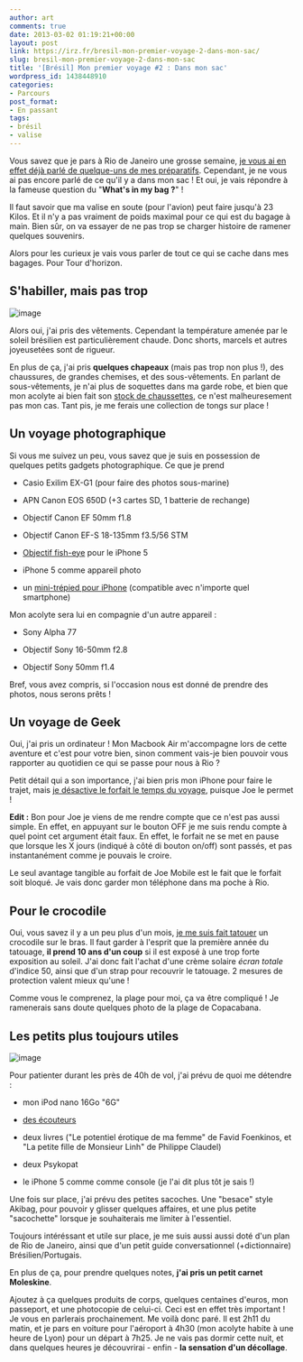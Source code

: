 ```yaml
---
author: art
comments: true
date: 2013-03-02 01:19:21+00:00
layout: post
link: https://irz.fr/bresil-mon-premier-voyage-2-dans-mon-sac/
slug: bresil-mon-premier-voyage-2-dans-mon-sac
title: '[Brésil] Mon premier voyage #2 : Dans mon sac'
wordpress_id: 1438448910
categories:
- Parcours
post_format:
- En passant
tags:
- brésil
- valise
---
```


Vous savez que je pars à Rio de Janeiro une grosse semaine, [je vous ai en effet déjà parlé de quelque-uns de mes préparatifs](http://irz.fr/bresil-premier-voyage-preparatif/). Cependant, je ne vous ai pas encore parlé de ce qu'il y a dans mon sac ! Et oui, je vais répondre à la fameuse question du "**What's in my bag ?**" ! <!-- more -->

Il faut savoir que ma valise en soute (pour l'avion) peut faire jusqu'à 23 Kilos. Et il n'y a pas vraiment de poids maximal pour ce qui est du bagage à main. Bien sûr, on va essayer de ne pas trop se charger histoire de ramener quelques souvenirs.

Alors pour les curieux je vais vous parler de tout ce qui se cache dans mes bagages. Pour Tour d'horizon.



## S'habiller, mais pas trop



![image](https://static.irz.fr/2013/03/IMG_0249.jpg)

Alors oui, j'ai pris des vêtements. Cependant la température amenée par le soleil brésilien est particulièrement chaude. Donc shorts, marcels et autres joyeusetées sont de rigueur.

En plus de ça, j'ai pris **quelques chapeaux** (mais pas trop non plus !), des chaussures, de grandes chemises, et des sous-vêtements. En parlant de sous-vêtements, je n'ai plus de soquettes dans ma garde robe, et bien que mon acolyte ai bien fait son [stock de chaussettes](http://archiduchesse.com), ce n'est malheuresement pas mon cas. Tant pis, je me ferais une collection de tongs sur place !



## Un voyage photographique



Si vous me suivez un peu, vous savez que je suis en possession de quelques petits gadgets photographique. Ce que je prend




    
  * Casio Exilim EX-G1 (pour faire des photos sous-marine)

    
  * APN Canon EOS 650D (+3 cartes SD, 1 batterie de rechange)

    
  * Objectif Canon EF 50mm f1.8

    
  * Objectif Canon EF-S 18-135mm f3.5/56 STM

    
  * [Objectif fish-eye](http://irz.fr/test-objectif-fish-eyes/) pour le iPhone 5

    
  * iPhone 5 comme appareil photo

    
  * un [mini-trépied pour iPhone](http://www.clubcase.fr/photo-video/229-tripod-stand-photo-video-pour-iphone-5-iphone-4-4s-3g-3700785401777.html?s=29633001) (compatible avec n'importe quel smartphone)



Mon acolyte sera lui en compagnie d'un autre appareil :


    
  * Sony Alpha 77

    
  * Objectif Sony 16-50mm f2.8

    
  * Objectif Sony 50mm f1.4



Bref, vous avez compris, si l'occasion nous est donné de prendre des photos, nous serons prêts !



## Un voyage de Geek



Oui, j'ai pris un ordinateur ! Mon Macbook Air m'accompagne lors de cette aventure et c'est pour votre bien, sinon comment vais-je bien pouvoir vous rapporter au quotidien ce qui se passe pour nous à Rio ?

Petit détail qui a son importance, j'ai bien pris mon iPhone pour faire le trajet, mais [je désactive le forfait le temps du voyage](http://irz.fr/), puisque Joe le permet !

**Edit :** Bon pour Joe je viens de me rendre compte que ce n'est pas aussi simple. En effet, en appuyant sur le bouton OFF je me suis rendu compte à quel point cet argument était faux. En effet, le forfait ne se met en pause que lorsque les X jours (indiqué à côté di bouton on/off) sont passés, et pas instantanément comme je pouvais le croire.

Le seul avantage tangible au forfait de Joe Mobile est le fait que le forfait soit bloqué. Je vais donc garder mon téléphone dans ma poche à Rio.



## Pour le crocodile



Oui, vous savez il y a un peu plus d'un mois, [je me suis fait tatouer](http://irz.fr/mon-premier-tatouage) un crocodile sur le bras. Il faut garder à l'esprit que la première année du tatouage, **il prend 10 ans d'un coup** si il est exposé à une trop forte exposition au soleil. J'ai donc fait l'achat d'une crème solaire _écran totale_ d'indice 50, ainsi que d'un strap pour recouvrir le tatouage. 2 mesures de protection valent mieux qu'une !

Comme vous le comprenez, la plage pour moi, ça va être compliqué ! Je ramenerais sans doute quelques photo de la plage de Copacabana.



## Les petits plus toujours utiles



![image](https://static.irz.fr/2013/03/IMG_0237.jpg)

Pour patienter durant les près de 40h de vol, j'ai prévu de quoi me détendre :




    
  * mon iPod nano 16Go "6G"

    
  * [des écouteurs](http://irz.fr/ecouter-musique)

    
  * deux livres ("Le potentiel érotique de ma femme" de Favid Foenkinos, et "La petite fille de Monsieur Linh" de Philippe Claudel)

    
  * deux Psykopat

    
  * le iPhone 5 comme comme console (je l'ai dit plus tôt je sais !)



Une fois sur place, j'ai prévu des petites sacoches. Une "besace" style Akibag, pour pouvoir y glisser quelques affaires, et une plus petite "sacochette" lorsque je souhaiterais me limiter à l'essentiel.

Toujours intéréssant et utile sur place, je me suis aussi aussi doté d'un plan de Rio de Janeiro, ainsi que d'un petit guide conversationnel (+dictionnaire) Brésilien/Portugais.

En plus de ça, pour prendre quelques notes, **j'ai pris un petit carnet Moleskine**.

Ajoutez à ça quelques produits de corps, quelques centaines d'euros, mon passeport, et une photocopie de celui-ci. Ceci est en effet très important ! Je vous en parlerais prochainement. Me voilà donc paré. Il est 2h11 du matin, et je pars en voiture pour l'aéroport à 4h30 (mon acolyte habite à une heure de Lyon) pour un départ à 7h25. Je ne vais pas dormir cette nuit, et dans quelques heures je découvrirai - enfin - **la sensation d'un décollage**.


